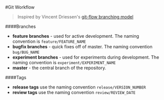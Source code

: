 #Git Workflow
> Inspired by Vincent Driessen's [git-flow branching model](http://nvie.com/posts/a-successful-git-branching-model/)

####Branches
* **feature branches** - used for active development. The naming convention is ``feature/FEATURE_NAME``  
* **bugfix branches** - quick fixes off of master. The naming convention ``bug/BUG_NAME``  
* **experiment branches** - used for experiments during development. The naming convention is ``experiment/EXPERIMENT_NAME``  
* **master** - the central branch of the repository. 

####Tags  
* **release tags** use the naming convention ``release/VERSION_NUMBER``  
* **review tags** use the naming convention ``review/REVIEW_DATE``
